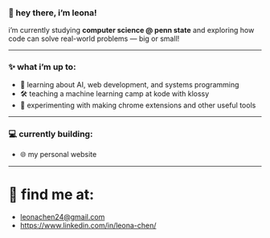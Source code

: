 ### 🍵 hey there, i’m leona!

i’m currently studying **computer science @ penn state** and exploring how code can solve real-world problems — big or small!  

---

### ✨ what i’m up to:

- 🧠 learning about AI, web development, and systems programming
- 🛠️ teaching a machine learning camp at kode with klossy 
- 💬 experimenting with making chrome extensions and other useful tools

---

### 💻 currently building:
- 🌐 my personal website

---

# 🔗 find me at:
- leonachen24@gmail.com
- https://www.linkedin.com/in/leona-chen/

